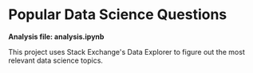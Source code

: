 # Popular Data Science Questions
**Analysis file: analysis.ipynb**

This project uses Stack Exchange's Data Explorer to figure out the most relevant data science topics. 
